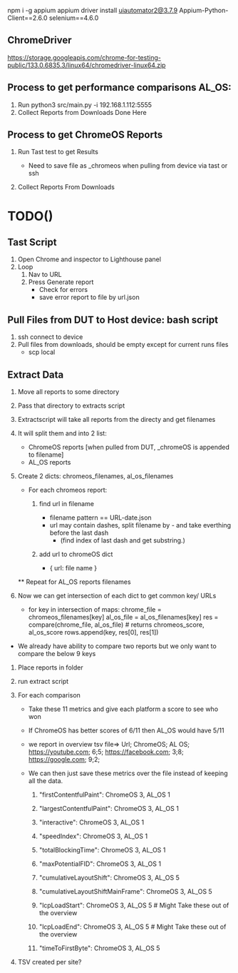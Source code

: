 npm i -g appium
appium driver install uiautomator2@3.7.9
Appium-Python-Client==2.6.0
selenium==4.6.0


## ChromeDriver
https://storage.googleapis.com/chrome-for-testing-public/133.0.6835.3/linux64/chromedriver-linux64.zip

## Process to get performance comparisons AL_OS:
1. Run python3 src/main.py -i 192.168.1.112:5555
2. Collect Reports from Downloads
 Done Here


## Process to get ChromeOS Reports
1. Run Tast test to get Results
    - Need to save file as _chromeos when pulling from device via tast or ssh

2. Collect Reports From Downloads

# TODO()
## Tast Script
1. Open Chrome and inspector to Lighthouse panel
2. Loop
    1. Nav to URL
    2. Press Generate report
        - Check for errors
        - save error report to file by url.json

## Pull Files from DUT to Host device: bash script
1. ssh connect to device
2. Pull files from downloads, should be empty except for current runs files
    - scp  local


## Extract Data

1. Move all reports to some directory
2. Pass that directory to extracts script
3. Extractscript will take all reports from the directy and get filenames
4. It will split them and into 2 list:
    - ChromeOS reports   [when pulled from DUT, _chromeOS is appended to filename]
    - AL_OS reports
5. Create 2 dicts: chromeos_filenames, al_os_filenames
    - For each chromeos report:
        1. find url in filename
            - filename pattern == URL-date.json
            - url may contain dashes, split filename by - and take everthing before the last dash
                - (find index of last dash and get substring.)

        2. add url to chromeOS dict
            - { url: file name }


    ** Repeat for AL_OS reports filenames


6. Now we can get intersection of each dict to get common key/ URLs
    - for key in intersection of maps:
        chrome_file = chromeos_filenames[key]
        al_os_file = al_os_filenames[key]
        res = compare(chrome_file, al_os_file) # returns chromeos_score, al_os_score
        rows.append(key, res[0], res[1])



- We already have ability to compare two reports but we only want to compare the below 9 keys




1. Place reports in folder
2. run extract script
3. For each comparison
    - Take these 11 metrics and give each platform a score to see who won
    - If ChromeOS has better scores of 6/11 then AL_OS would have 5/11
    - we report in overview tsv file=>
                     Url; ChromeOS; AL OS;
                    https://youtube.com; 6;5;
                    https://facebook.com; 3;8;
                    https://google.com; 9;2;

    - We can then just save these metrics over the file instead of keeping all the data.
        1. "firstContentfulPaint": ChromeOS 3,  AL_OS 1
        2. "largestContentfulPaint": ChromeOS 3,  AL_OS 1
        3. "interactive": ChromeOS 3,  AL_OS 1
        4. "speedIndex": ChromeOS 3,  AL_OS 1
        5. "totalBlockingTime": ChromeOS 3,  AL_OS 1
        6. "maxPotentialFID": ChromeOS 3,  AL_OS 1

        7. "cumulativeLayoutShift": ChromeOS 3,  AL_OS 5
        8. "cumulativeLayoutShiftMainFrame": ChromeOS 3,  AL_OS 5
        9. "lcpLoadStart": ChromeOS 3,  AL_OS 5                                # Might Take these out of the overview
        10. "lcpLoadEnd": ChromeOS 3,  AL_OS 5                                 # Might Take these out of the overview
        11. "timeToFirstByte": ChromeOS 3,  AL_OS 5

3. TSV created per site?
